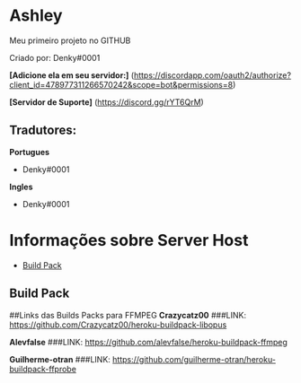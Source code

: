 # Ashley
Meu primeiro projeto no GITHUB

Criado por: Denky#0001

**[Adicione ela em seu servidor:]** (https://discordapp.com/oauth2/authorize?client_id=478977311266570242&scope=bot&permissions=8)

**[Servidor de Suporte]** (https://discord.gg/rYT6QrM)

## Tradutores:

**Portugues**

- Denky#0001

**Ingles**

- Denky#0001

# Informações sobre Server Host
- [Build Pack](https://github.com/PatchKnow/3pu10/blob/master/README.md#build-pack)

## Build Pack

##Links das Builds Packs para FFMPEG
**Crazycatz00**
###LINK: https://github.com/Crazycatz00/heroku-buildpack-libopus

**Alevfalse**
###LINK: https://github.com/alevfalse/heroku-buildpack-ffmpeg

**Guilherme-otran**
###LINK: https://github.com/guilherme-otran/heroku-buildpack-ffprobe
